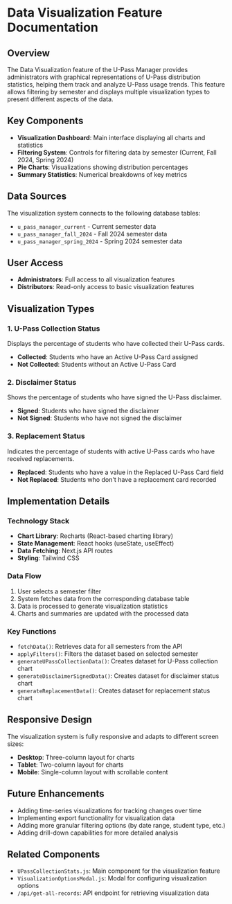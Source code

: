 # Data Visualization Feature Documentation

## Overview
The Data Visualization feature of the U-Pass Manager provides administrators with graphical representations of U-Pass distribution statistics, helping them track and analyze U-Pass usage trends. This feature allows filtering by semester and displays multiple visualization types to present different aspects of the data.

## Key Components
- **Visualization Dashboard**: Main interface displaying all charts and statistics
- **Filtering System**: Controls for filtering data by semester (Current, Fall 2024, Spring 2024)
- **Pie Charts**: Visualizations showing distribution percentages
- **Summary Statistics**: Numerical breakdowns of key metrics

## Data Sources
The visualization system connects to the following database tables:
- `u_pass_manager_current` - Current semester data
- `u_pass_manager_fall_2024` - Fall 2024 semester data
- `u_pass_manager_spring_2024` - Spring 2024 semester data

## User Access
- **Administrators**: Full access to all visualization features
- **Distributors**: Read-only access to basic visualization features

## Visualization Types

### 1. U-Pass Collection Status
Displays the percentage of students who have collected their U-Pass cards.
- **Collected**: Students who have an Active U-Pass Card assigned
- **Not Collected**: Students without an Active U-Pass Card

### 2. Disclaimer Status
Shows the percentage of students who have signed the U-Pass disclaimer.
- **Signed**: Students who have signed the disclaimer
- **Not Signed**: Students who have not signed the disclaimer

### 3. Replacement Status
Indicates the percentage of students with active U-Pass cards who have received replacements.
- **Replaced**: Students who have a value in the Replaced U-Pass Card field
- **Not Replaced**: Students who don't have a replacement card recorded

## Implementation Details

### Technology Stack
- **Chart Library**: Recharts (React-based charting library)
- **State Management**: React hooks (useState, useEffect)
- **Data Fetching**: Next.js API routes
- **Styling**: Tailwind CSS

### Data Flow
1. User selects a semester filter
2. System fetches data from the corresponding database table
3. Data is processed to generate visualization statistics
4. Charts and summaries are updated with the processed data

### Key Functions

- `fetchData()`: Retrieves data for all semesters from the API
- `applyFilters()`: Filters the dataset based on selected semester
- `generateUPassCollectionData()`: Creates dataset for U-Pass collection chart
- `generateDisclaimerSignedData()`: Creates dataset for disclaimer status chart
- `generateReplacementData()`: Creates dataset for replacement status chart

## Responsive Design
The visualization system is fully responsive and adapts to different screen sizes:
- **Desktop**: Three-column layout for charts
- **Tablet**: Two-column layout for charts
- **Mobile**: Single-column layout with scrollable content

## Future Enhancements
- Adding time-series visualizations for tracking changes over time
- Implementing export functionality for visualization data
- Adding more granular filtering options (by date range, student type, etc.)
- Adding drill-down capabilities for more detailed analysis

## Related Components
- `UPassCollectionStats.js`: Main component for the visualization feature
- `VisualizationOptionsModal.js`: Modal for configuring visualization options
- `/api/get-all-records`: API endpoint for retrieving visualization data